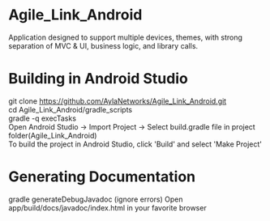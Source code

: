 Agile_Link_Android
==================

Application designed to support multiple devices, themes, with strong separation of MVC &amp; UI, business logic, and library calls. 



Building in Android Studio
=========================

git clone https://github.com/AylaNetworks/Agile_Link_Android.git                                                    
cd Agile_Link_Android/gradle_scripts                                                                                
gradle -q execTasks                                                                                                  
Open Android Studio -> Import Project -> Select build.gradle file in project folder(Agile_Link_Android)                
To build the project in Android Studio, click 'Build' and select 'Make Project'

Generating Documentation
========================

gradle generateDebugJavadoc
(ignore errors)
Open app/build/docs/javadoc/index.html in your favorite browser


